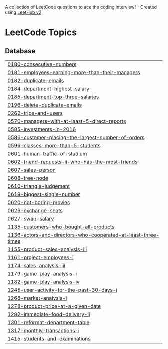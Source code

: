 A collection of LeetCode questions to ace the coding interview! - Created using [LeetHub v2](https://github.com/arunbhardwaj/LeetHub-2.0)
<!---LeetCode Topics Start-->
# LeetCode Topics
## Database
|  |
| ------- |
| [0180-consecutive-numbers](https://github.com/BhanuPrakash000/Leetcode_Problems/tree/master/0180-consecutive-numbers) |
| [0181-employees-earning-more-than-their-managers](https://github.com/BhanuPrakash000/Leetcode_Problems/tree/master/0181-employees-earning-more-than-their-managers) |
| [0182-duplicate-emails](https://github.com/BhanuPrakash000/Leetcode_Problems/tree/master/0182-duplicate-emails) |
| [0184-department-highest-salary](https://github.com/BhanuPrakash000/Leetcode_Problems/tree/master/0184-department-highest-salary) |
| [0185-department-top-three-salaries](https://github.com/BhanuPrakash000/Leetcode_Problems/tree/master/0185-department-top-three-salaries) |
| [0196-delete-duplicate-emails](https://github.com/BhanuPrakash000/Leetcode_Problems/tree/master/0196-delete-duplicate-emails) |
| [0262-trips-and-users](https://github.com/BhanuPrakash000/Leetcode_Problems/tree/master/0262-trips-and-users) |
| [0570-managers-with-at-least-5-direct-reports](https://github.com/BhanuPrakash000/Leetcode_Problems/tree/master/0570-managers-with-at-least-5-direct-reports) |
| [0585-investments-in-2016](https://github.com/BhanuPrakash000/Leetcode_Problems/tree/master/0585-investments-in-2016) |
| [0586-customer-placing-the-largest-number-of-orders](https://github.com/BhanuPrakash000/Leetcode_Problems/tree/master/0586-customer-placing-the-largest-number-of-orders) |
| [0596-classes-more-than-5-students](https://github.com/BhanuPrakash000/Leetcode_Problems/tree/master/0596-classes-more-than-5-students) |
| [0601-human-traffic-of-stadium](https://github.com/BhanuPrakash000/Leetcode_Problems/tree/master/0601-human-traffic-of-stadium) |
| [0602-friend-requests-ii-who-has-the-most-friends](https://github.com/BhanuPrakash000/Leetcode_Problems/tree/master/0602-friend-requests-ii-who-has-the-most-friends) |
| [0607-sales-person](https://github.com/BhanuPrakash000/Leetcode_Problems/tree/master/0607-sales-person) |
| [0608-tree-node](https://github.com/BhanuPrakash000/Leetcode_Problems/tree/master/0608-tree-node) |
| [0610-triangle-judgement](https://github.com/BhanuPrakash000/Leetcode_Problems/tree/master/0610-triangle-judgement) |
| [0619-biggest-single-number](https://github.com/BhanuPrakash000/Leetcode_Problems/tree/master/0619-biggest-single-number) |
| [0620-not-boring-movies](https://github.com/BhanuPrakash000/Leetcode_Problems/tree/master/0620-not-boring-movies) |
| [0626-exchange-seats](https://github.com/BhanuPrakash000/Leetcode_Problems/tree/master/0626-exchange-seats) |
| [0627-swap-salary](https://github.com/BhanuPrakash000/Leetcode_Problems/tree/master/0627-swap-salary) |
| [1135-customers-who-bought-all-products](https://github.com/BhanuPrakash000/Leetcode_Problems/tree/master/1135-customers-who-bought-all-products) |
| [1136-actors-and-directors-who-cooperated-at-least-three-times](https://github.com/BhanuPrakash000/Leetcode_Problems/tree/master/1136-actors-and-directors-who-cooperated-at-least-three-times) |
| [1155-product-sales-analysis-iii](https://github.com/BhanuPrakash000/Leetcode_Problems/tree/master/1155-product-sales-analysis-iii) |
| [1161-project-employees-i](https://github.com/BhanuPrakash000/Leetcode_Problems/tree/master/1161-project-employees-i) |
| [1174-sales-analysis-iii](https://github.com/BhanuPrakash000/Leetcode_Problems/tree/master/1174-sales-analysis-iii) |
| [1179-game-play-analysis-i](https://github.com/BhanuPrakash000/Leetcode_Problems/tree/master/1179-game-play-analysis-i) |
| [1182-game-play-analysis-iv](https://github.com/BhanuPrakash000/Leetcode_Problems/tree/master/1182-game-play-analysis-iv) |
| [1245-user-activity-for-the-past-30-days-i](https://github.com/BhanuPrakash000/Leetcode_Problems/tree/master/1245-user-activity-for-the-past-30-days-i) |
| [1268-market-analysis-i](https://github.com/BhanuPrakash000/Leetcode_Problems/tree/master/1268-market-analysis-i) |
| [1278-product-price-at-a-given-date](https://github.com/BhanuPrakash000/Leetcode_Problems/tree/master/1278-product-price-at-a-given-date) |
| [1292-immediate-food-delivery-ii](https://github.com/BhanuPrakash000/Leetcode_Problems/tree/master/1292-immediate-food-delivery-ii) |
| [1301-reformat-department-table](https://github.com/BhanuPrakash000/Leetcode_Problems/tree/master/1301-reformat-department-table) |
| [1317-monthly-transactions-i](https://github.com/BhanuPrakash000/Leetcode_Problems/tree/master/1317-monthly-transactions-i) |
| [1415-students-and-examinations](https://github.com/BhanuPrakash000/Leetcode_Problems/tree/master/1415-students-and-examinations) |
<!---LeetCode Topics End-->